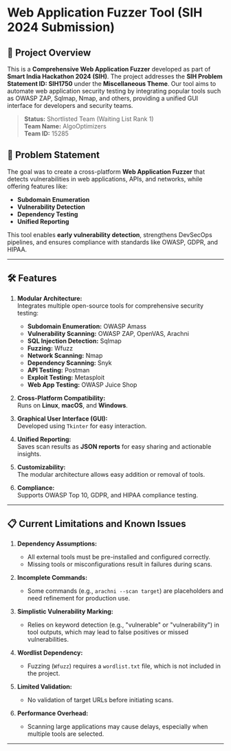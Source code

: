 # Web Application Fuzzer Tool (SIH 2024 Submission)

## 🚀 Project Overview

This is a **Comprehensive Web Application Fuzzer** developed as part of **Smart India Hackathon 2024 (SIH)**. The project addresses the **SIH Problem Statement ID: SIH1750** under the **Miscellaneous Theme**. Our tool aims to automate web application security testing by integrating popular tools such as OWASP ZAP, Sqlmap, Nmap, and others, providing a unified GUI interface for developers and security teams.

> **Status:** Shortlisted Team (Waiting List Rank 1)  
> **Team Name:** AlgoOptimizers  
> **Team ID:** 15285  

## 🎯 Problem Statement

The goal was to create a cross-platform **Web Application Fuzzer** that detects vulnerabilities in web applications, APIs, and networks, while offering features like:
- **Subdomain Enumeration**
- **Vulnerability Detection**
- **Dependency Testing**
- **Unified Reporting**

This tool enables **early vulnerability detection**, strengthens DevSecOps pipelines, and ensures compliance with standards like OWASP, GDPR, and HIPAA.

---

## 🛠️ Features

1. **Modular Architecture:**  
   Integrates multiple open-source tools for comprehensive security testing:
   - **Subdomain Enumeration:** OWASP Amass
   - **Vulnerability Scanning:** OWASP ZAP, OpenVAS, Arachni
   - **SQL Injection Detection:** Sqlmap
   - **Fuzzing:** Wfuzz
   - **Network Scanning:** Nmap
   - **Dependency Scanning:** Snyk
   - **API Testing:** Postman
   - **Exploit Testing:** Metasploit
   - **Web App Testing:** OWASP Juice Shop

2. **Cross-Platform Compatibility:**  
   Runs on **Linux**, **macOS**, and **Windows**.

3. **Graphical User Interface (GUI):**  
   Developed using `Tkinter` for easy interaction.

4. **Unified Reporting:**  
   Saves scan results as **JSON reports** for easy sharing and actionable insights.

5. **Customizability:**  
   The modular architecture allows easy addition or removal of tools.

6. **Compliance:**  
   Supports OWASP Top 10, GDPR, and HIPAA compliance testing.

---

## 📋 Current Limitations and Known Issues

1. **Dependency Assumptions:**
   - All external tools must be pre-installed and configured correctly.
   - Missing tools or misconfigurations result in failures during scans.

2. **Incomplete Commands:**
   - Some commands (e.g., `arachni --scan target`) are placeholders and need refinement for production use.

3. **Simplistic Vulnerability Marking:**
   - Relies on keyword detection (e.g., "vulnerable" or "vulnerability") in tool outputs, which may lead to false positives or missed vulnerabilities.

4. **Wordlist Dependency:**
   - Fuzzing (`Wfuzz`) requires a `wordlist.txt` file, which is not included in the project.

5. **Limited Validation:**
   - No validation of target URLs before initiating scans.

6. **Performance Overhead:**
   - Scanning large applications may cause delays, especially when multiple tools are selected.

---

